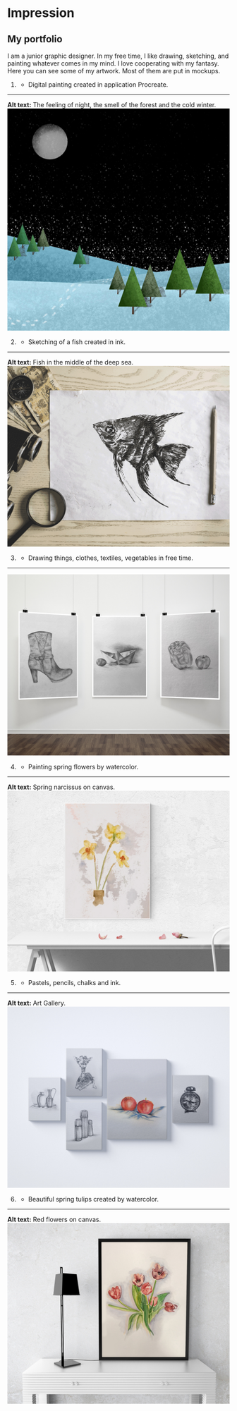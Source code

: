 # Impression

## My portfolio

I am a junior graphic designer. In my free time, I like drawing, sketching, and painting whatever comes in my mind. I love cooperating with my fantasy. Here you can see some of my artwork. Most of them are put in mockups.

1. - Digital painting created in application Procreate.
---
**Alt text:** The feeling of night, the smell of the forest and the cold winter. 
![image](img/1.jpg)

2. - Sketching of a fish created in ink.
---
**Alt text:** Fish in the middle of the deep sea.
![image](img/2.jpg)

3. - Drawing things, clothes, textiles, vegetables in free time.
---
![image](img/3.jpg)

4. - Painting spring flowers by watercolor.
---
**Alt text:** Spring narcissus on canvas.
![image](img/4.jpg)

5. - Pastels, pencils, chalks and ink.
---
**Alt text:** Art Gallery.
![image](img/5.jpg)

6. - Beautiful spring tulips created by watercolor.
---
**Alt text:** Red flowers on canvas.
![image](img/6.jpg)

